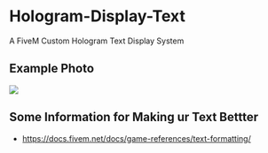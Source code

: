 # Hologram-Display-Text
A FiveM Custom Hologram Text Display System


## Example Photo
<img src="https://cdn.discordapp.com/attachments/1150135556861333566/1210180626171306035/image.png?ex=65e99f89&is=65d72a89&hm=db7cedce0fe8815e289ca4c7fcfeb99bdbd20bf9dbd90c74f97a7af60f2cbee4&">

## Some Information for Making ur Text Bettter
- https://docs.fivem.net/docs/game-references/text-formatting/
